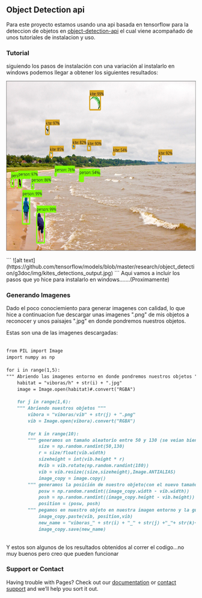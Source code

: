 ## Object Detection api

Para este proyecto estamos usando una api basada en tensorflow para la deteccion de objetos en [object-detection-api](https://github.com/tensorflow/models/tree/master/research/object_detection) el cual viene acompañado de unos tutoriales
de instalacion y uso.

### Tutorial

siguiendo los pasos de instalación con una variación al instalarlo en windows podemos llegar a obtener los siguientes
resultados: 
<p align="center">
  <img src="https://github.com/tensorflow/models/blob/master/research/object_detection/g3doc/img/kites_detections_output.jpg" width=676 height=450>
</p>
```
![alt text](https://github.com/tensorflow/models/blob/master/research/object_detection/g3doc/img/kites_detections_output.jpg)
```
Aqui vamos a incluir los pasos que yo hice para instalarlo en windows.......(Proximamente)


### Generando Imagenes

Dado el poco conociemiento para generar imagenes con calidad, lo que hice a continuacion fue descargar unas imagenes ".png" de mis
objetos a reconocer y unos paisajes ".jpg" en donde pondremos nuestros objetos.

Estas son una de las imagenes descargadas:



```markdown

from PIL import Image
import numpy as np

for i in range(1,5):
""" Abriendo las imagenes entorno en donde pondremos nuestros objetos """
    habitat = "viboras/h" + str(i) + ".jpg"
    image = Image.open(habitat)#.convert("RGBA")
    
    for j in range(1,6):
    """ Abriendo nuestros objetos """
        vibora = "viboras/vib" + str(j) + ".png"
        vib = Image.open(vibora).convert("RGBA")
  
        for k in range(10):
        """ generamos un tamaño aleatorio entre 50 y 130 (se veian bien entre esos tamaños) y mantenemos la relacion de aspecto """
            size = np.random.randint(50,130)
            r = size/float(vib.width)
            sizeheight = int(vib.height * r)
            #vib = vib.rotate(np.random.randint(180))
            vib = vib.resize((size,sizeheight),Image.ANTIALIAS)
            image_copy = image.copy()
        """ generamos la posición de nuestro objeto(con el nuevo tamaño) sin que se pase de las dimensiones """   
            posw = np.random.randint((image_copy.width - vib.width))
            posh = np.random.randint((image_copy.height - vib.height))
            position = (posw, posh)
        """ pegamos en nuestro objeto en nuestra imagen entorno y la guardamos """
            image_copy.paste(vib, position,vib)
            new_name = "viboras_" + str(i) + "_" + str(j) +"_"+ str(k)+ ".jpg"
            image_copy.save(new_name)
            
```

Y estos son algunos de los resultados obtenidos al correr el codigo...no muy buenos pero creo que pueden funcionar

### Support or Contact

Having trouble with Pages? Check out our [documentation](https://help.github.com/categories/github-pages-basics/) or [contact support](https://github.com/contact) and we’ll help you sort it out.
